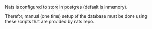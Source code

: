 Nats is configured to store in postgres (default is inmemory).

Therefor, manual (one time) setup of the database must be done using these scripts that are provided by nats repo.
